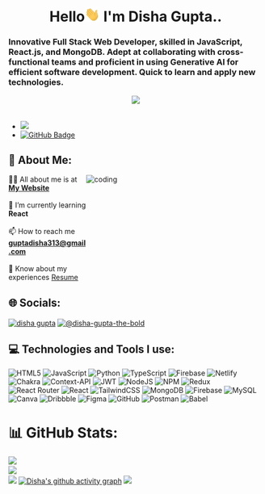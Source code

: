 <h1 align="center">Hello<img src="https://raw.githubusercontent.com/ABSphreak/ABSphreak/master/gifs/Hi.gif" width="30px"> I'm Disha Gupta..

</h1> 

<h3>Innovative Full Stack Web Developer, skilled in JavaScript, React.js, and
MongoDB. Adept at collaborating with cross-functional
teams and proficient in using Generative AI for efficient
software development. Quick to learn and apply new
technologies.</h3>

<div align="center">
 <img src="https://github.com/Anmol-Baranwal/Cool-GIFs-For-GitHub/assets/74038190/80728820-e06b-4f96-9c9e-9df46f0cc0a5" width="1000">
  
</div>

 <br/>
 
 -   ![](https://komarev.com/ghpvc/?username=DishaGupta27&color=blueviolet&style=plastic&label=VISITORS)
 -   <a href="https://github.com/DishaGupta27?tab=followers"><img src="https://img.shields.io/github/followers/DishaGupta27?label=Followers&style=social" alt="GitHub Badge"></a>
  


## 💫 About Me:
<img align="right" alt="coding" height="200px" width="350px" src="https://github.com/Anmol-Baranwal/Cool-GIFs-For-GitHub/assets/74038190/85cb9521-97c0-4a65-9358-7db8099fac7f">

🙋‍♂️ All about me is at **[My Website](https://dishagupta-portfolio.netlify.app/)**<br><br>🌱 I’m currently learning **React**<br><br> 📫 How to reach me **guptadisha313@gmail.com**<br><br>📄 Know about my experiences [Resume](https://drive.google.com/file/d/1mRTi66W2qyvU9A8W_viPFZQmRsy4orGB/view?usp=sharing)

## 🌐 Socials:
<a href="https://linkedin.com/in/disha gupta" target="blank"><img align="center" src="https://raw.githubusercontent.com/rahuldkjain/github-profile-readme-generator/master/src/images/icons/Social/linked-in-alt.svg" alt="disha gupta" height="30" width="40" /></a>
<a href="https://codepen.io/@disha-gupta-the-bold" target="blank"><img align="center" src="https://raw.githubusercontent.com/rahuldkjain/github-profile-readme-generator/master/src/images/icons/Social/codepen.svg" alt="@disha-gupta-the-bold" height="30" width="40" /></a>

## 💻 Technologies and Tools I use:
![HTML5](https://img.shields.io/badge/html5-%23E34F26.svg?style=for-the-badge&logo=html5&logoColor=white) ![JavaScript](https://img.shields.io/badge/javascript-%23323330.svg?style=for-the-badge&logo=javascript&logoColor=%23F7DF1E) ![Python](https://img.shields.io/badge/python-3670A0?style=for-the-badge&logo=python&logoColor=ffdd54) ![TypeScript](https://img.shields.io/badge/typescript-%23007ACC.svg?style=for-the-badge&logo=typescript&logoColor=white) ![Firebase](https://img.shields.io/badge/firebase-%23039BE5.svg?style=for-the-badge&logo=firebase) ![Netlify](https://img.shields.io/badge/netlify-%23000000.svg?style=for-the-badge&logo=netlify&logoColor=#00C7B7) ![Chakra](https://img.shields.io/badge/chakra-%234ED1C5.svg?style=for-the-badge&logo=chakraui&logoColor=white) ![Context-API](https://img.shields.io/badge/Context--Api-000000?style=for-the-badge&logo=react) ![JWT](https://img.shields.io/badge/JWT-black?style=for-the-badge&logo=JSON%20web%20tokens) ![NodeJS](https://img.shields.io/badge/node.js-6DA55F?style=for-the-badge&logo=node.js&logoColor=white) ![NPM](https://img.shields.io/badge/NPM-%23CB3837.svg?style=for-the-badge&logo=npm&logoColor=white) ![Redux](https://img.shields.io/badge/redux-%23593d88.svg?style=for-the-badge&logo=redux&logoColor=white) ![React Router](https://img.shields.io/badge/React_Router-CA4245?style=for-the-badge&logo=react-router&logoColor=white) ![React](https://img.shields.io/badge/react-%2320232a.svg?style=for-the-badge&logo=react&logoColor=%2361DAFB) ![TailwindCSS](https://img.shields.io/badge/tailwindcss-%2338B2AC.svg?style=for-the-badge&logo=tailwind-css&logoColor=white) ![MongoDB](https://img.shields.io/badge/MongoDB-%234ea94b.svg?style=for-the-badge&logo=mongodb&logoColor=white) ![Firebase](https://img.shields.io/badge/firebase-a08021?style=for-the-badge&logo=firebase&logoColor=ffcd34) ![MySQL](https://img.shields.io/badge/mysql-4479A1.svg?style=for-the-badge&logo=mysql&logoColor=white) ![Canva](https://img.shields.io/badge/Canva-%2300C4CC.svg?style=for-the-badge&logo=Canva&logoColor=white) ![Dribbble](https://img.shields.io/badge/Dribbble-EA4C89?style=for-the-badge&logo=dribbble&logoColor=white) ![Figma](https://img.shields.io/badge/figma-%23F24E1E.svg?style=for-the-badge&logo=figma&logoColor=white) ![GitHub](https://img.shields.io/badge/github-%23121011.svg?style=for-the-badge&logo=github&logoColor=white) ![Postman](https://img.shields.io/badge/Postman-FF6C37?style=for-the-badge&logo=postman&logoColor=white) ![Babel](https://img.shields.io/badge/Babel-F9DC3e?style=for-the-badge&logo=babel&logoColor=black)
# 📊 GitHub Stats:

![](https://github-readme-stats.vercel.app/api?username=DishaGupta27&theme=dark&hide_border=false&include_all_commits=false&count_private=false)<br/>
![](https://github-readme-streak-stats.herokuapp.com/?user=DishaGupta27&theme=dark&hide_border=false)<br/>
![](https://github-readme-stats.vercel.app/api/top-langs/?username=DishaGupta27&theme=dark&hide_border=false&include_all_commits=false&count_private=false&layout=compact)
[![Disha's github activity graph](https://github-readme-activity-graph.vercel.app/graph?username=DishaGupta27&bg_color=241f31&color=deddda&line=53b14f&point=deddda&area=true&hide_border=true)](https://github.com/DishaGupta27/github-readme-activity-graph)
[![](https://visitcount.itsvg.in/api?id=DishaGupta27&icon=0&color=0)](https://visitcount.itsvg.in)

